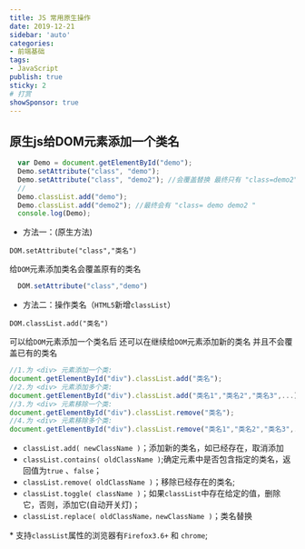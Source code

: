 ```yaml
---
title: JS 常用原生操作
date: 2019-12-21
sidebar: 'auto'
categories:
- 前端基础
tags:
- JavaScript
publish: true
sticky: 2
# 打赏
showSponsor: true
---
```



## 原生js给DOM元素添加一个类名

```js
  var Demo = document.getElementById("demo");
  Demo.setAttribute("class", "demo");
  Demo.setAttribute("class", "demo2"); //会覆盖替换 最终只有 "class=demo2"
  //
  Demo.classList.add("demo");
  Demo.classList.add("demo2"); //最终会有 "class= demo demo2 "
  console.log(Demo);
```

- 方法一：(原生方法)

`DOM.setAttribute("class","类名")`

给`DOM`元素添加类名会覆盖原有的类名

```js
  DOM.setAttribute("class","demo")
```

- 方法二：操作类名（`HTML5`新增`classList`）

`DOM.classList.add("类名")`

可以给`DOM`元素添加一个类名后 还可以在继续给`DOM`元素添加新的类名 并且不会覆盖已有的类名

```js
//1.为 <div> 元素添加一个类:
document.getElementById("div").classList.add("类名");
//2.为 <div> 元素添加多个类:
document.getElementById("div").classList.add("类名1","类名2","类名3",...);
//3.为 <div> 元素移除一个类:
document.getElementById("div").classList.remove("类名");
//4.为 <div> 元素移除多个类:
document.getElementById("div").classList.remove("类名1","类名2","类名3",...);
```

- `classList.add( newClassName )`；添加新的类名，如已经存在，取消添加
- `classList.contains( oldClassName )`;确定元素中是否包含指定的类名，返回值为`true` 、`false`；
- `classList.remove( oldClassName )`；移除已经存在的类名;
- `classList.toggle( className )`；如果`classList`中存在给定的值，删除它，否则，添加它(自动开关灯)；
- `classList.replace( oldClassName，newClassName )`；类名替换

\* 支持`classList`属性的浏览器有`Firefox3.6+` 和 `chrome`;
